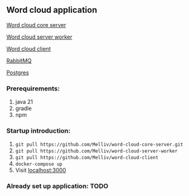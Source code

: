 ## Word cloud application


[Word cloud core server](https://github.com/Melliv/word-cloud-core-server)

[Word cloud server worker](https://github.com/Melliv/word-cloud-server-worker)

[Word cloud client](https://github.com/Melliv/word-cloud-client)

[RabbitMQ](https://hub.docker.com/layers/library/rabbitmq/3.12-management/images/sha256-55155e28c2fd4741067ba8e905d6e753bea5914a3a646d40d04c9b7cc2a8fa5a?context=explore)

[Postgres](https://hub.docker.com/layers/library/postgres/latest/images/sha256-60c91e0203ae5ccca0a251953742752cd16a129db181bc15559cca71420b188c?context=explore)

### Prerequirements:

1) java 21
2) gradle
3) npm

### Startup introduction:

1) `git pull https://github.com/Melliv/word-cloud-core-server.git`
2) `git pull https://github.com/Melliv/word-cloud-server-worker`
3) `git pull https://github.com/Melliv/word-cloud-client`
4) `docker-compose up`
5) Visit [localhost:3000](http://localhost:3000/)


### Already set up application: TODO